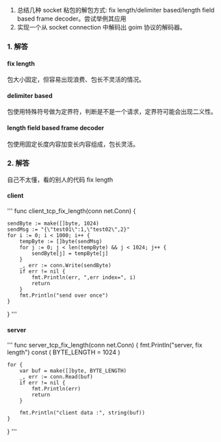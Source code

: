 1. 总结几种 socket 粘包的解包方式: fix length/delimiter based/length field based frame decoder。尝试举例其应用
2. 实现一个从 socket connection 中解码出 goim 协议的解码器。

### 1. 解答
#### fix length
包大小固定，但容易出现浪费、包长不灵活的情况。

#### delimiter based
包使用特殊符号做为定界符，判断是不是一个请求，定界符可能会出现二义性。

#### length field based frame decoder
包使用固定长度内容加变长内容组成，包长灵活。

### 2. 解答
自己不太懂，看的别人的代码
fix length
#### client
'''
func client_tcp_fix_length(conn net.Conn) {

	sendByte := make([]byte, 1024)
	sendMsg := "{\"test01\":1,\"test02\",2}"
	for i := 0; i < 1000; i++ {
		tempByte := []byte(sendMsg)
		for j := 0; j < len(tempByte) && j < 1024; j++ {
			sendByte[j] = tempByte[j]
		}
		_, err := conn.Write(sendByte)
		if err != nil {
			fmt.Println(err, ",err index=", i)
			return
		}
		fmt.Println("send over once")
	}
}
'''

#### server

'''
func server_tcp_fix_length(conn net.Conn) {
	fmt.Println("server, fix length")
	const (
		BYTE_LENGTH = 1024
	)

	for {
		var buf = make([]byte, BYTE_LENGTH)
		_, err := conn.Read(buf)
		if err != nil {
			fmt.Println(err)
			return
		}

		fmt.Println("client data :", string(buf))
	}
}
'''